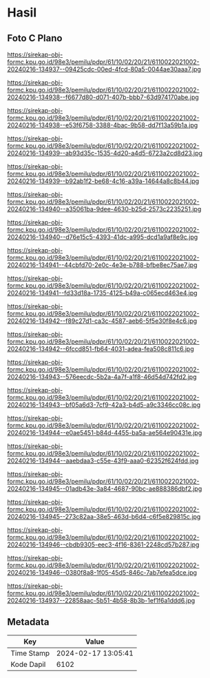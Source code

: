 # Hasil

## Foto C Plano

https://sirekap-obj-formc.kpu.go.id/98e3/pemilu/pdpr/61/10/02/20/21/6110022021002-20240216-134937--09425cdc-00ed-4fcd-80a5-0044ae30aaa7.jpg

https://sirekap-obj-formc.kpu.go.id/98e3/pemilu/pdpr/61/10/02/20/21/6110022021002-20240216-134938--f6677d80-d071-407b-bbb7-63d974170abe.jpg

https://sirekap-obj-formc.kpu.go.id/98e3/pemilu/pdpr/61/10/02/20/21/6110022021002-20240216-134938--e53f6758-3388-4bac-9b58-dd7f13a59b1a.jpg

https://sirekap-obj-formc.kpu.go.id/98e3/pemilu/pdpr/61/10/02/20/21/6110022021002-20240216-134939--ab93d35c-1535-4d20-a4d5-6723a2cd8d23.jpg

https://sirekap-obj-formc.kpu.go.id/98e3/pemilu/pdpr/61/10/02/20/21/6110022021002-20240216-134939--b92ab1f2-be68-4c16-a39a-14644a8c8b44.jpg

https://sirekap-obj-formc.kpu.go.id/98e3/pemilu/pdpr/61/10/02/20/21/6110022021002-20240216-134940--a35061ba-9dee-4630-b25d-2573c2235251.jpg

https://sirekap-obj-formc.kpu.go.id/98e3/pemilu/pdpr/61/10/02/20/21/6110022021002-20240216-134940--d76e15c5-4393-41dc-a995-dcd1a9af8e9c.jpg

https://sirekap-obj-formc.kpu.go.id/98e3/pemilu/pdpr/61/10/02/20/21/6110022021002-20240216-134941--44cbfd70-2e0c-4e3e-b788-bfbe8ec75ae7.jpg

https://sirekap-obj-formc.kpu.go.id/98e3/pemilu/pdpr/61/10/02/20/21/6110022021002-20240216-134941--fd33d18a-1735-4125-b49a-c065ecd463e4.jpg

https://sirekap-obj-formc.kpu.go.id/98e3/pemilu/pdpr/61/10/02/20/21/6110022021002-20240216-134942--f89c27d1-ca3c-4587-aeb6-5f5e30f8e4c6.jpg

https://sirekap-obj-formc.kpu.go.id/98e3/pemilu/pdpr/61/10/02/20/21/6110022021002-20240216-134942--6fccd851-fb64-4031-adea-fea508c811c6.jpg

https://sirekap-obj-formc.kpu.go.id/98e3/pemilu/pdpr/61/10/02/20/21/6110022021002-20240216-134943--576eecdc-5b2a-4a7f-a1f8-46d54d742fd2.jpg

https://sirekap-obj-formc.kpu.go.id/98e3/pemilu/pdpr/61/10/02/20/21/6110022021002-20240216-134943--bf05a6d3-7cf9-42a3-b4d5-a9c3346cc08c.jpg

https://sirekap-obj-formc.kpu.go.id/98e3/pemilu/pdpr/61/10/02/20/21/6110022021002-20240216-134944--e0ae5451-b84d-4455-ba5a-ae564e90431e.jpg

https://sirekap-obj-formc.kpu.go.id/98e3/pemilu/pdpr/61/10/02/20/21/6110022021002-20240216-134944--aaebdaa3-c55e-43f9-aaa0-62352f624fdd.jpg

https://sirekap-obj-formc.kpu.go.id/98e3/pemilu/pdpr/61/10/02/20/21/6110022021002-20240216-134945--01adb43e-3a84-4687-90bc-ae888386dbf2.jpg

https://sirekap-obj-formc.kpu.go.id/98e3/pemilu/pdpr/61/10/02/20/21/6110022021002-20240216-134945--273c82aa-38e5-463d-b6d4-c6f5e829815c.jpg

https://sirekap-obj-formc.kpu.go.id/98e3/pemilu/pdpr/61/10/02/20/21/6110022021002-20240216-134946--cbdb9305-eec3-4f16-8361-2248cd57b287.jpg

https://sirekap-obj-formc.kpu.go.id/98e3/pemilu/pdpr/61/10/02/20/21/6110022021002-20240216-134946--0380f8a8-1f05-45d5-846c-7ab7efea5dce.jpg

https://sirekap-obj-formc.kpu.go.id/98e3/pemilu/pdpr/61/10/02/20/21/6110022021002-20240216-134937--22858aac-5b51-4b58-8b3b-1ef1f6a1ddd6.jpg


## Metadata

| Key        | Value               |
| ---------- | ------------------- |
| Time Stamp | 2024-02-17 13:05:41 |
| Kode Dapil | 6102                |



